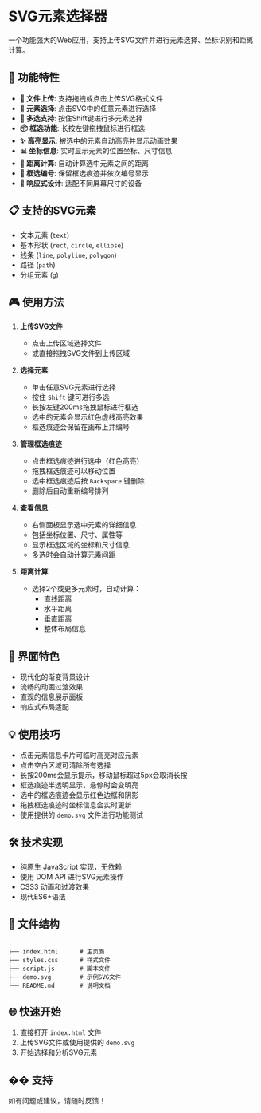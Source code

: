 # SVG元素选择器

一个功能强大的Web应用，支持上传SVG文件并进行元素选择、坐标识别和距离计算。

## 🚀 功能特性

- **📁 文件上传**: 支持拖拽或点击上传SVG格式文件
- **🎯 元素选择**: 点击SVG中的任意元素进行选择
- **🔄 多选支持**: 按住Shift键进行多元素选择
- **📦 框选功能**: 长按左键拖拽鼠标进行框选
- **✨ 高亮显示**: 被选中的元素自动高亮并显示动画效果
- **📊 坐标信息**: 实时显示元素的位置坐标、尺寸信息
- **📏 距离计算**: 自动计算选中元素之间的距离
- **🔢 框选编号**: 保留框选痕迹并依次编号显示
- **📱 响应式设计**: 适配不同屏幕尺寸的设备

## 📋 支持的SVG元素

- 文本元素 (`text`)
- 基本形状 (`rect`, `circle`, `ellipse`)
- 线条 (`line`, `polyline`, `polygon`)
- 路径 (`path`)
- 分组元素 (`g`)

## 🎮 使用方法

1. **上传SVG文件**
   - 点击上传区域选择文件
   - 或直接拖拽SVG文件到上传区域

2. **选择元素**
   - 单击任意SVG元素进行选择
   - 按住 `Shift` 键可进行多选
   - 长按左键200ms拖拽鼠标进行框选
   - 选中的元素会显示红色虚线高亮效果
   - 框选痕迹会保留在画布上并编号

3. **管理框选痕迹**
   - 点击框选痕迹进行选中（红色高亮）
   - 拖拽框选痕迹可以移动位置
   - 选中框选痕迹后按 `Backspace` 键删除
   - 删除后自动重新编号排列

4. **查看信息**
   - 右侧面板显示选中元素的详细信息
   - 包括坐标位置、尺寸、属性等
   - 显示框选区域的坐标和尺寸信息
   - 多选时会自动计算元素间距

5. **距离计算**
   - 选择2个或更多元素时，自动计算：
     - 直线距离
     - 水平距离
     - 垂直距离
     - 整体布局信息

## 🎨 界面特色

- 现代化的渐变背景设计
- 流畅的动画过渡效果
- 直观的信息展示面板
- 响应式布局适配

## 💡 使用技巧

- 点击元素信息卡片可临时高亮对应元素
- 点击空白区域可清除所有选择
- 长按200ms会显示提示，移动鼠标超过5px会取消长按
- 框选痕迹半透明显示，悬停时会变明亮
- 选中的框选痕迹会显示红色边框和阴影
- 拖拽框选痕迹时坐标信息会实时更新
- 使用提供的 `demo.svg` 文件进行功能测试

## 🛠️ 技术实现

- 纯原生 JavaScript 实现，无依赖
- 使用 DOM API 进行SVG元素操作
- CSS3 动画和过渡效果
- 现代ES6+语法

## 📁 文件结构

```
.
├── index.html      # 主页面
├── styles.css      # 样式文件
├── script.js       # 脚本文件
├── demo.svg        # 示例SVG文件
└── README.md       # 说明文档
```

## 🌐 快速开始

1. 直接打开 `index.html` 文件
2. 上传SVG文件或使用提供的 `demo.svg`
3. 开始选择和分析SVG元素

## �� 支持

如有问题或建议，请随时反馈！ 